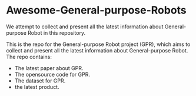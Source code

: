 # Awesome-General-purpose-Robots
We attempt to collect and present all the latest information about General-purpose Robot in this repository.

This is the repo for the General-purpose Robot project (GPR), which aims to collect and present all the latest information about General-purpose Robot. The repo contains:

- The latest paper about GPR.
- The opensource code for GPR.
- The dataset for GPR.
- the latest product. 

